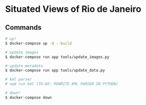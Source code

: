 # Situated Views of Rio de Janeiro

## Commands

```bash
# up!
$ docker-compose up -d --build

# update images
$ docker-compose run app tools/update_images.py

# update metadata
$ docker-compose run app tools/update_data.py

# kml parser
# npm run kml (TO-DO: REWRITE KML PARSER IN PYTHON)

# down!
$ docker-compose down

```
